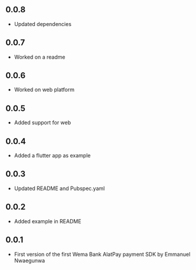 ## 0.0.8

* Updated dependencies

## 0.0.7

* Worked on a readme

## 0.0.6

* Worked on web platform

## 0.0.5

* Added support for web

## 0.0.4

* Added a flutter app as example

## 0.0.3

* Updated README and Pubspec.yaml

## 0.0.2

* Added example in README

## 0.0.1

* First version of the first Wema Bank AlatPay payment SDK by Emmanuel Nwaegunwa
